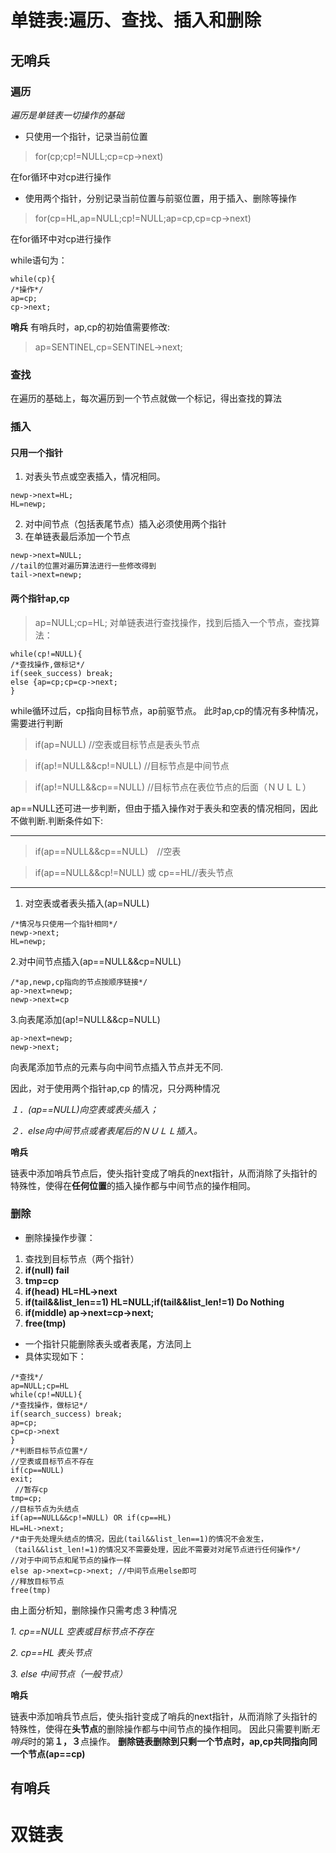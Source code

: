 # 单链表:遍历、查找、插入和删除
## 无哨兵
### 遍历
               
*遍历是单链表一切操作的基础*

* 只使用一个指针，记录当前位置

>for(cp;cp!=NULL;cp=cp->next)

在for循环中对cp进行操作

* 使用两个指针，分别记录当前位置与前驱位置，用于插入、删除等操作
>for(cp=HL,ap=NULL;cp!=NULL;ap=cp,cp=cp->next)

在for循环中对cp进行操作

while语句为：
```
while(cp){
/*操作*/
ap=cp;
cp->next;
```
**哨兵**
有哨兵时，ap,cp的初始值需要修改:
>ap=SENTINEL,cp=SENTINEL->next;

### 查找

在遍历的基础上，每次遍历到一个节点就做一个标记，得出查找的算法

### 插入
#### 只用一个指针
1. 对表头节点或空表插入，情况相同。
```
newp->next=HL;
HL=newp;
```
2. 对中间节点（包括表尾节点）插入必须使用两个指针
3. 在单链表最后添加一个节点
```
newp->next=NULL;
//tail的位置对遍历算法进行一些修改得到
tail->next=newp;
```
#### 两个指针ap,cp
>ap=NULL;cp=HL;
对单链表进行查找操作，找到后插入一个节点，查找算法：
```
while(cp!=NULL){
/*查找操作,做标记*/
if(seek_success) break;
else {ap=cp;cp=cp->next;
}
```
while循环过后，cp指向目标节点，ap前驱节点。
此时ap,cp的情况有多种情况，需要进行判断
>if(ap=NULL) //空表或目标节点是表头节点

>if(ap!=NULL&&cp!=NULL) //目标节点是中间节点

>if(ap!=NULL&&cp==NULL) //目标节点在表位节点的后面（ＮＵＬＬ）

ap==NULL还可进一步判断，但由于插入操作对于表头和空表的情况相同，因此不做判断.判断条件如下:

----------------------------------------------------------------------------------------------------------------------

>if(ap==NULL&&cp==NULL)　//空表

>if(ap==NULL&&cp!=NULL) 或 cp==HL//表头节点

----------------------------------------------------------------------------------------------------------------------


1. 对空表或者表头插入(ap=NULL)
```
/*情况与只使用一个指针相同*/
newp->next;
HL=newp;
```
2.对中间节点插入(ap==NULL&&cp=NULL) 
```
/*ap,newp,cp指向的节点按顺序链接*/
ap->next=newp;
newp->next=cp
```

3.向表尾添加(ap!=NULL&&cp=NULL)
```
ap->next=newp;
newp->next;
```
向表尾添加节点的元素与向中间节点插入节点并无不同.

因此，对于使用两个指针ap,cp 的情况，只分两种情况

*１．(ap==NULL)向空表或表头插入；*

*２．else向中间节点或者表尾后的ＮＵＬＬ插入。*


**哨兵**

链表中添加哨兵节点后，使头指针变成了哨兵的next指针，从而消除了头指针的特殊性，使得在**任何位置**的插入操作都与中间节点的操作相同。

### 删除
* 删除操操作步骤：
1. 查找到目标节点（两个指针）
2. **if(null) fail**
3. **tmp=cp**
3. **if(head) HL=HL->next**
4. **if(tail&&list_len==1) HL=NULL;if(tail&&list_len!=1) Do Nothing**
5. **if(middle) ap->next=cp->next;**
6. **free(tmp)**

* 一个指针只能删除表头或者表尾，方法同上
* 具体实现如下：
```
/*查找*/
ap=NULL;cp=HL
while(cp!=NULL){
/*查找操作，做标记*/
if(search_success) break;
ap=cp;
cp=cp->next
}
/*判断目标节点位置*/
//空表或目标节点不存在
if(cp==NULL)	
exit;
 //暂存cp
tmp=cp;	    
//目标节点为头结点
if(ap==NULL&&cp!=NULL) OR if(cp==HL)	
HL=HL->next;       			　
/*由于先处理头结点的情况，因此(tail&&list_len==1)的情况不会发生，
（tail&&list_len!=1)的情况又不需要处理，因此不需要对对尾节点进行任何操作*/
//对于中间节点和尾节点的操作一样
else ap->next=cp->next;	//中间节点用else即可
//释放目标节点
free(tmp)	
```
由上面分析知，删除操作只需考虑３种情况

*1. cp==NULL 空表或目标节点不存在*

*2. cp==HL 表头节点*

*3. else 中间节点（一般节点）*

**哨兵**

链表中添加哨兵节点后，使头指针变成了哨兵的next指针，从而消除了头指针的特殊性，使得在**头节点**的删除操作都与中间节点的操作相同。
因此只需要判断*无哨兵*时的第**１，３**点操作。
**删除链表删除到只剩一个节点时，ap,cp共同指向同一个节点(ap==cp)**
## 有哨兵
# 双链表